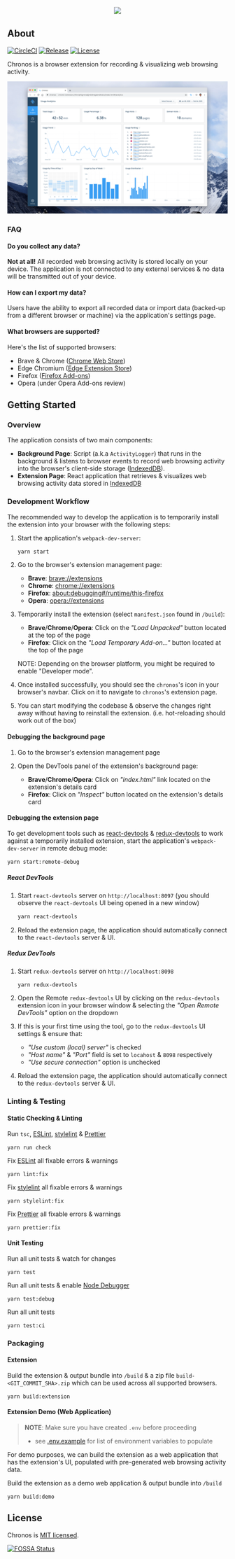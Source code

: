 <p align="center">
  <img src="./docs/title.png">
</p>

## About

[![CircleCI](https://circleci.com/gh/tohjustin/chronos/tree/master.svg?style=shield)](https://circleci.com/gh/tohjustin/chronos/tree/master)
[![Release](https://aegisbadges.appspot.com/static?subject=release&status=v1.1.1&color=379AF7)](https://github.com/tohjustin/chronos/releases)
[![License](https://aegisbadges.appspot.com/static?subject=license&status=MIT&color=379AF7)](https://opensource.org/licenses/MIT)

Chronos is a browser extension for recording & visualizing web browsing activity.

<p align="center">
  <img src="./docs/home-page.png">
</p>

### FAQ

#### Do you collect any data?

__Not at all!__ All recorded web browsing activity is stored locally on your device. The application is not connected to any external services & no data will be transmitted out of your device.

#### How can I export my data?

Users have the ability to export all recorded data or import data (backed-up from a different browser or machine) via the application's settings page.

#### What browsers are supported?

Here's the list of supported browsers:

* Brave & Chrome ([Chrome Web Store](https://chrome.google.com/webstore/detail/chronos/ihinclpfkgmmabjjmkldhegakmdhdcio))
* Edge Chromium ([Edge Extension Store](https://microsoftedge.microsoft.com/addons/detail/lojilcmafodjobdcannaljdllkliofpo))
* Firefox ([Firefox Add-ons](https://addons.mozilla.org/en-US/firefox/addon/chronos-app))
* Opera (under Opera Add-ons review)

[//]: # (TODO: How do I request a feature?)

## Getting Started

### Overview

The application consists of two main components:

* __Background Page__: Script (a.k.a `ActivityLogger`) that runs in the background & listens to browser events to record web browsing activity into the browser's client-side storage ([IndexedDB](https://developer.mozilla.org/en-US/docs/Web/API/IndexedDB_API)).
* __Extension Page__: React application that retrieves & visualizes web browsing activity data stored in [IndexedDB](https://developer.mozilla.org/en-US/docs/Web/API/IndexedDB_API)

### Development Workflow

The recommended way to develop the application is to temporarily install the extension into your browser with the following steps:

1. Start the application's `webpack-dev-server`:

    ```bash
    yarn start
    ```

2. Go to the browser's extension management page:

    * __Brave__: [brave://extensions](brave://extensions)
    * __Chrome__: [chrome://extensions](chrome://extensions)
    * __Firefox__: [about:debugging#/runtime/this-firefox](about:debugging#/runtime/this-firefox)
    * __Opera__: [opera://extensions](opera://extensions)

3. Temporarily install the extension (select `manifest.json` found in `/build`):

    * __Brave__/__Chrome__/__Opera__: Click on the _"Load Unpacked"_ button located at the top of the page
    * __Firefox__: Click on the _"Load Temporary Add-on..."_ button located at the top of the page

    NOTE: Depending on the browser platform, you might be required to enable "Developer mode".

4. Once installed successfully, you should see the `chronos`'s icon in your browser's navbar. Click on it to navigate to `chronos`'s extension page.

5. You can start modifying the codebase & observe the changes right away without having to reinstall the extension. (i.e. hot-reloading should work out of the box)

#### Debugging the background page

1. Go to the browser's extension management page

2. Open the DevTools panel of the extension's background page:

    * __Brave__/__Chrome__/__Opera__: Click on _"index.html"_ link located on the extension's details card
    * __Firefox__: Click on _"Inspect"_ button located on the extension's details card

#### Debugging the extension page

To get development tools such as [react-devtools](https://github.com/facebook/react/tree/master/packages/react-devtools) & [redux-devtools](https://github.com/reduxjs/redux-devtools) to work against a temporarily installed extension, start the application's `webpack-dev-server` in remote debug mode:

```bash
yarn start:remote-debug
```

##### React DevTools

1. Start `react-devtools` server on `http://localhost:8097` (you should observe the `react-devtools` UI being opened in a new window)

    ```bash
    yarn react-devtools
    ```

2. Reload the extension page, the application should automatically connect to the `react-devtools` server & UI.

##### Redux DevTools

1. Start `redux-devtools` server on `http://localhost:8098`

    ```bash
    yarn redux-devtools
    ```

2. Open the Remote `redux-devtools` UI by clicking on the `redux-devtools` extension icon in your browser window & selecting the _"Open Remote DevTools"_ option on the dropdown

3. If this is your first time using the tool, go to the `redux-devtools` UI settings & ensure that:
    * _"Use custom (local) server"_ is checked
    * _"Host name"_ & _"Port"_ field is set to `locahost` & `8098` respectively
    * _"Use secure connection"_ option is unchecked

4. Reload the extension page, the application should automatically connect to the `redux-devtools` server & UI.

### Linting & Testing

#### Static Checking & Linting

Run `tsc`, [ESLint](https://eslint.org/), [stylelint](https://stylelint.io/) & [Prettier](https://prettier.io/)

```shell
yarn run check
```

Fix [ESLint](https://eslint.org/) all fixable errors & warnings

```shell
yarn lint:fix
```

Fix [stylelint](https://stylelint.io/) all fixable errors & warnings

```shell
yarn stylelint:fix
```

Fix [Prettier](https://prettier.io/) all fixable errors & warnings

```shell
yarn prettier:fix
```

#### Unit Testing

Run all unit tests & watch for changes

```shell
yarn test
```

Run all unit tests & enable [Node Debugger](https://nodejs.org/docs/latest-v12.x/api/debugger.html)

```shell
yarn test:debug
```

Run all unit tests

```shell
yarn test:ci
```

### Packaging

#### Extension

Build the extension & output bundle into `/build` & a zip file `build-<GIT_COMMIT_SHA>.zip` which can be used across all supported browsers.

```shell
yarn build:extension
```

#### Extension Demo (Web Application)

> __NOTE__: Make sure you have created `.env` before proceeding
>
> * see [.env.example](./.env.example) for list of environment variables to populate

For demo purposes, we can build the extension as a web application that has the extension's UI, populated with pre-generated web browsing activity data.

Build the extension as a demo web application & output bundle into `/build`

```shell
yarn build:demo
```

## License

Chronos is [MIT licensed](./LICENSE).

[![FOSSA Status](https://app.fossa.com/api/projects/git%2Bgithub.com%2Ftohjustin%2Fchronos.svg?type=large)](https://app.fossa.com/projects/git%2Bgithub.com%2Ftohjustin%2Fchronos?ref=badge_large)
